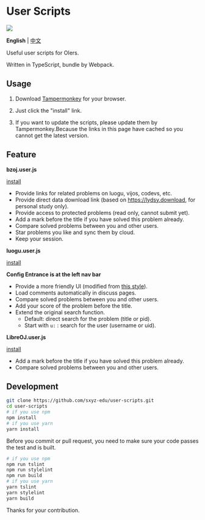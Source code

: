 # User Scripts

[![](https://travis-ci.com/sxyz-edu/user-scripts.svg?branch=master)](https://travis-ci.com/sxyz-edu/user-scripts)

**English** | [中文](./README-zh.md)

Useful user scripts for OIers.

Written in TypeScript, bundle by Webpack.

## Usage

1. Download [Tampermonkey](https://tampermonkey.net/) for your browser.

2. Just click the "install" link.

3. If you want to update the scripts, please update them by Tampermonkey.Because the links in this page have cached so you cannot get the latest version.

## Feature

**bzoj.user.js**

[install][bzoj-user-js]

- Provide links for related problems on luogu, vijos, codevs, etc.
- Provide direct data download link (based on <https://lydsy.download>, for personal study only).
- Provide access to protected problems (read only, cannot submit yet).
- Add a mark before the title if you have solved this problem already.
- Compare solved problems between you and other users.
- Star problems you like and sync them by cloud.
- Keep your session.

**luogu.user.js**

[install][luogu-user-js]

**Config Entrance is at the left nav bar**

- Provide a more friendly UI (modified from [this style]).
- Load comments automatically in discuss pages.
- Compare solved problems between you and other users.
- Add your score of the problem before the title.
- Extend the original search function.
  - Default: direct search for the problem (title or pid).
  - Start with `u:` : search for the user (username or uid).

**LibreOJ.user.js**

[install][libreoj-user-js]

- Add a mark before the title if you have solved this problem already.
- Compare solved problems between you and other users.

## Development

```bash
git clone https://github.com/sxyz-edu/user-scripts.git
cd user-scripts
# if you use npm
npm install
# if you use yarn
yarn install
```

Before you commit or pull request, you need to make sure your code passes the test and is built.

```bash
# if you use npm
npm run tslint
npm run stylelint
npm run build
# if you use yarn
yarn tslint
yarn stylelint
yarn build
```

Thanks for your contribution.

[bzoj-user-js]: https://cdn.jsdelivr.net/gh/sxyz-edu/user-scripts/dist/bzoj.user.js
[luogu-user-js]: https://cdn.jsdelivr.net/gh/sxyz-edu/user-scripts/dist/luogu.user.js
[libreoj-user-js]: https://cdn.jsdelivr.net/gh/sxyz-edu/user-scripts/dist/LibreOJ.user.js
[this style]: https://userstyles.org/styles/166554/argon-design-luogu-argon-design
